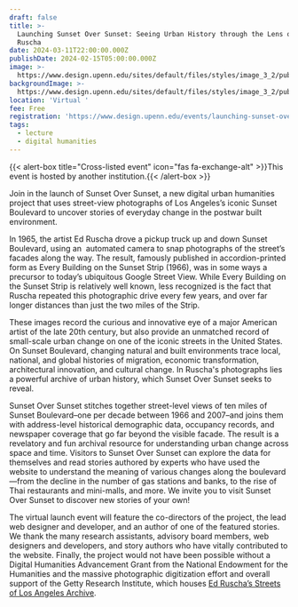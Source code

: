 ```yaml
---
draft: false
title: >-
  Launching Sunset Over Sunset: Seeing Urban History through the Lens of Ed
  Ruscha
date: 2024-03-11T22:00:00.000Z
publishDate: 2024-02-15T05:00:00.000Z
image: >-
  https://www.design.upenn.edu/sites/default/files/styles/image_3_2/public/images/Screenshot%202024-02-04%20at%202.51.53%20PM.jpeg?h=95214cc9&itok=u260bH6h
backgroundImage: >-
  https://www.design.upenn.edu/sites/default/files/styles/image_3_2/public/images/Screenshot%202024-02-04%20at%202.51.53%20PM.jpeg?h=95214cc9&itok=u260bH6h
location: 'Virtual '
fee: Free
registration: 'https://www.design.upenn.edu/events/launching-sunset-over-sunset'
tags:
  - lecture
  - digital humanities
---
```


{{< alert-box title="Cross-listed event" icon="fas fa-exchange-alt" >}}This event is hosted by another institution.{{< /alert-box >}}

Join in the launch of Sunset Over Sunset, a new digital urban humanities project that uses street-view photographs of Los Angeles’s iconic Sunset Boulevard to uncover stories of everyday change in the postwar built environment.

In 1965, the artist Ed Ruscha drove a pickup truck up and down Sunset Boulevard, using an  automated camera to snap photographs of the street’s facades along the way. The result, famously published in accordion-printed form as Every Building on the Sunset Strip (1966), was in some ways a precursor to today’s ubiquitous Google Street View. While Every Building on the Sunset Strip is relatively well known, less recognized is the fact that Ruscha repeated this photographic drive every few years, and over far longer distances than just the two miles of the Strip.

These images record the curious and innovative eye of a major American artist of the late 20th century, but also provide an unmatched record of small-scale urban change on one of the iconic streets in the United States. On Sunset Boulevard, changing natural and built environments trace local, national, and global histories of migration, economic transformation, architectural innovation, and cultural change. In Ruscha's photographs lies a powerful archive of urban history, which Sunset Over Sunset seeks to reveal.

Sunset Over Sunset stitches together street-level views of ten miles of Sunset Boulevard–one per decade between 1966 and 2007–and joins them with address-level historical demographic data, occupancy records, and newspaper coverage that go far beyond the visible facade. The result is a revelatory and fun archival resource for understanding urban change across space and time. Visitors to Sunset Over Sunset can explore the data for themselves and read stories authored by experts who have used the website to understand the meaning of various changes along the boulevard—from the decline in the number of gas stations and banks, to the rise of Thai restaurants and mini-malls, and more. We invite you to visit Sunset Over Sunset to discover new stories of your own!

The virtual launch event will feature the co-directors of the project, the lead web designer and developer, and an author of one of the featured stories. We thank the many research assistants, advisory board members, web designers and developers, and story authors who have vitally contributed to the website. Finally, the project would not have been possible without a Digital Humanities Advancement Grant from the National Endowment for the Humanities and the massive photographic digitization effort and overall support of the Getty Research Institute, which houses [Ed Ruscha’s Streets of Los Angeles Archive](https://www.getty.edu/research/special_collections/notable/ruscha.html).
